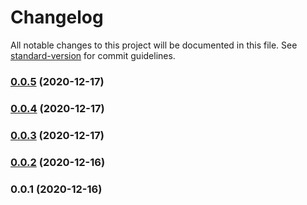 # Changelog

All notable changes to this project will be documented in this file. See [standard-version](https://github.com/conventional-changelog/standard-version) for commit guidelines.

### [0.0.5](https://github.com/adurc/driver-mssql/compare/v0.0.4...v0.0.5) (2020-12-17)

### [0.0.4](https://github.com/adurc/driver-mssql/compare/v0.0.3...v0.0.4) (2020-12-17)

### [0.0.3](https://github.com/adurc/driver-mssql/compare/v0.0.2...v0.0.3) (2020-12-17)

### [0.0.2](https://github.com/adurc/driver-mssql/compare/v0.0.1...v0.0.2) (2020-12-16)

### 0.0.1 (2020-12-16)

